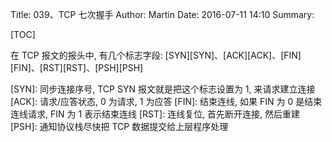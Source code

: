 Title: 039、TCP 七次握手
Author: Martin
Date: 2016-07-11 14:10
Summary:

[TOC]


在 TCP 报文的报头中, 有几个标志字段: [SYN][SYN]、[ACK][ACK]、[FIN][FIN]、[RST][RST]、[PSH][PSH]

[SYN]: 同步连接序号, TCP SYN 报文就是把这个标志设置为 1, 来请求建立连接
[ACK]: 请求/应答状态, 0 为请求, 1 为应答
[FIN]: 结束连线, 如果 FIN 为 0 是结束连线请求, FIN 为 1 表示结束连线
[RST]: 连线复位, 首先断开连接, 然后重建
[PSH]: 通知协议栈尽快把 TCP 数据提交给上层程序处理
